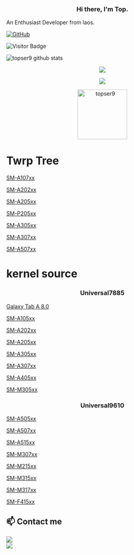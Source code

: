 <h3 align="center"> Hi there, I'm Top. </h3>

An Enthusiast Developer from laos.<br>

[![GitHub](https://img.shields.io/badge/dynamic/json?logo=github&label=GitHub+Followers&labelColor=282c34&color=181717&query=%24.data.totalSubs&url=https%3A%2F%2Fapi.spencerwoo.com%2Fsubstats%2F%3Fsource%3Dgithub%26queryKey%3Dtechyminati&longCache=true)](https://github.com/topser9)

![Visitor Badge](https://visitor-badge.laobi.icu/badge?page_id=topser9.topser9)
 
![topser9 github stats](https://github-stats-alpha.vercel.app/api/?username=topser9&cc=FFC107&ic=000000&bc=000000tc=FFFFFF)

<p align="center"><a href="https://github.com/topser9"><img src="https://github-readme-stats.vercel.app/api?username=topser9&show_icons=true&theme=dark"></a></p>

<p align="center"><a href="https://github.com/topser9"><img src="https://github-readme-stats.vercel.app/api/top-langs/?username=topser9&theme=dark&layout=compact"></a></p>

<p align="center"><img width="130" src="https://komarev.com/ghpvc/?username=topser9&style=dark" alt="topser9"></p>

# Twrp Tree

[SM-A107xx](https://github.com/topser9/twrp_device_samsung_a10s)

[SM-A202xx](https://github.com/topser9/twrp_device_samsung_a20e)

[SM-A205xx](https://github.com/topser9/twrp_device_samsung_a20)

[SM-P205xx](https://github.com/topser9/twrp_device_samsung_p205)
 
[SM-A305xx](https://github.com/topser9/twrp_device_samsung_a30)

[SM-A307xx](https://github.com/topser9/twrp_device_samsung_a30s)

[SM-A507xx](https://github.com/topser9/twrp_device_samsung_a50s)

# kernel source

<h3 align="center"> Universal7885 </h3>

[Galaxy Tab A 8.0](https://github.com/topser9/kernel_samsung_universal7885)

[SM-A105xx](https://github.com/topser9/kernel_samsung_universal7885)

[SM-A202xx](https://github.com/topser9/kernel_samsung_universal7885)

[SM-A205xx](https://github.com/topser9/kernel_samsung_universal7885)

[SM-A305xx](https://github.com/topser9/kernel_samsung_universal7885)

[SM-A307xx](https://github.com/topser9/kernel_samsung_universal7885)

[SM-A405xx](https://github.com/topser9/kernel_samsung_universal7885)

[SM-M305xx](https://github.com/topser9/kernel_samsung_universal7885)

<h3 align="center"> Universal9610 </h3>

[SM-A505xx](https://github.com/topser9/kernel_samsung_universal9610)

[SM-A507xx](https://github.com/topser9/kernel_samsung_universal9610)

[SM-A515xx](https://github.com/topser9/kernel_samsung_universal9611)

[SM-M307xx](https://github.com/topser9/kernel_samsung_universal9610)

[SM-M215xx](https://github.com/topser9/kernel_samsung_universal9611)

[SM-M315xx](https://github.com/topser9/kernel_samsung_universal9611)

[SM-M317xx](https://github.com/topser9/kernel_samsung_universal9611)

[SM-F415xx](https://github.com/topser9/kernel_samsung_universal9611)

## 📫 Contact me
<div style="display:flex">
  <a href="https://t.me/Topser99">
    <img src="https://img.shields.io/badge/Telegram-2CA5E0?style=for-the-badge&logo=telegram&logoColor=black" />
  </a>
</div>
<div style="display:flex">
  <a href="https://forum.xda-developers.com/m/topser99.10654363">
    <img src="https://img.shields.io/badge/xda-developers-2CA5E0?style=for-the-badge&logo=xda-developers&logoColor=black" />
  </a>
</div>
